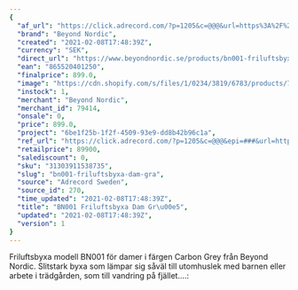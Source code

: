 ```yaml
---
{
  "af_url": "https://click.adrecord.com/?p=1205&c=@@@&url=https%3A%2F%2Fwww.beyondnordic.se%2Fproducts%2Fbn001-friluftsbyxa-dam-carbon-grey",
  "brand": "Beyond Nordic",
  "created": "2021-02-08T17:48:39Z",
  "currency": "SEK",
  "direct_url": "https://www.beyondnordic.se/products/bn001-friluftsbyxa-dam-carbon-grey",
  "ean": "865520401250",
  "finalprice": 899.0,
  "image": "https://cdn.shopify.com/s/files/1/0234/3819/6783/products/7eb964d6ec93e0a0d0dee6033b89bab489200008_2048x2048.jpg",
  "instock": 1,
  "merchant": "Beyond Nordic",
  "merchant_id": 79414,
  "onsale": 0,
  "price": 899.0,
  "project": "6be1f25b-1f2f-4509-93e9-dd8b42b96c1a",
  "ref_url": "https://click.adrecord.com/?p=1205&c=@@@&epi=###&url=https%3A%2F%2Fwww.beyondnordic.se%2Fproducts%2Fbn001-friluftsbyxa-dam-carbon-grey",
  "retailprice": 89900,
  "salediscount": 0,
  "sku": "31303911538735",
  "slug": "bn001-friluftsbyxa-dam-gra",
  "source": "Adrecord Sweden",
  "source_id": 270,
  "time_updated": "2021-02-08T17:48:39Z",
  "title": "BN001 Friluftsbyxa Dam Gr\u00e5",
  "updated": "2021-02-08T17:48:39Z",
  "version": 1
}
---
```


Friluftsbyxa modell BN001 för damer i färgen Carbon Grey från Beyond Nordic. Slitstark byxa som lämpar sig såväl till utomhuslek med barnen eller arbete i trädgården, som till vandring på fjället.…:

